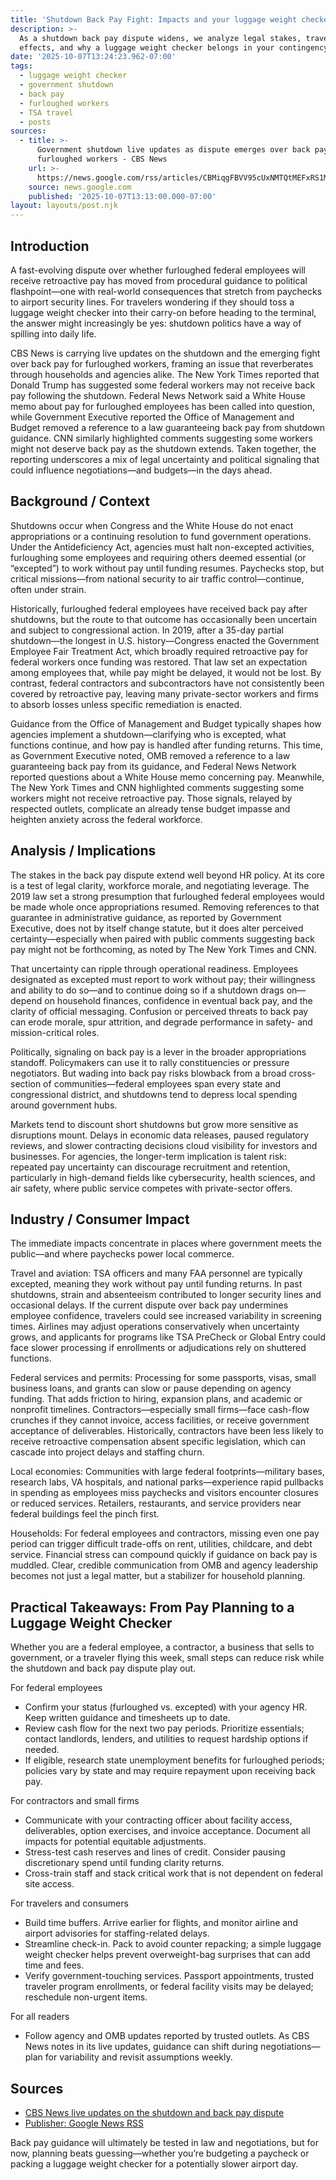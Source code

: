 ```yaml
---
title: 'Shutdown Back Pay Fight: Impacts and your luggage weight checker'
description: >-
  As a shutdown back pay dispute widens, we analyze legal stakes, travel ripple
  effects, and why a luggage weight checker belongs in your contingency toolkit.
date: '2025-10-07T13:24:23.962-07:00'
tags:
  - luggage weight checker
  - government shutdown
  - back pay
  - furloughed workers
  - TSA travel
  - posts
sources:
  - title: >-
      Government shutdown live updates as dispute emerges over back pay for
      furloughed workers - CBS News
    url: >-
      https://news.google.com/rss/articles/CBMiqgFBVV95cUxNMTQtMEFxRS1MaW9FMUxRdlhqRlBJMmx1Y2RwempQRkQ3Y0xJd2hic2hja05ZY3ZfeFR1M1N3eDk3WXRQTDJ1dFdDUWZJOGlfLS1WTG9vcTdOVmNwX1diY29WY19VTFhKeW0zWFJSaE9COXlBU0dtUDNlV0VwVmJrZ2tWUlFBdURrdE1NWU9OcGlDQVRKZTVVQThfeVFTb3MwV0FZN3JaMldrZ9IBrwFBVV95cUxQY2Ftak03UnhZN3hvMHhnZEgwREh6VXd2YnZmZ1doYlk3S01YOUF5d3paZzBMWklGalk2U0F0S0F3VDNCQXBmS01raVhZRzRUanRlb0dGbDk5ZzhzRExvSFl4NnlKZzRkbzdnOHRURjNLamg5OUZpT1UyaFp4TlpCOXBIU2NyYUlKN3RWNE1tcXBBU19DbV9EUDZLTWRhUXRIOHRacVkzVnlfanZWbEow?oc=5
    source: news.google.com
    published: '2025-10-07T13:13:00.000-07:00'
layout: layouts/post.njk
---
```


## Introduction

A fast-evolving dispute over whether furloughed federal employees will receive retroactive pay has moved from procedural guidance to political flashpoint—one with real-world consequences that stretch from paychecks to airport security lines. For travelers wondering if they should toss a luggage weight checker into their carry-on before heading to the terminal, the answer might increasingly be yes: shutdown politics have a way of spilling into daily life.

CBS News is carrying live updates on the shutdown and the emerging fight over back pay for furloughed workers, framing an issue that reverberates through households and agencies alike. The New York Times reported that Donald Trump has suggested some federal workers may not receive back pay following the shutdown. Federal News Network said a White House memo about pay for furloughed employees has been called into question, while Government Executive reported the Office of Management and Budget removed a reference to a law guaranteeing back pay from shutdown guidance. CNN similarly highlighted comments suggesting some workers might not deserve back pay as the shutdown extends. Taken together, the reporting underscores a mix of legal uncertainty and political signaling that could influence negotiations—and budgets—in the days ahead.

## Background / Context

Shutdowns occur when Congress and the White House do not enact appropriations or a continuing resolution to fund government operations. Under the Antideficiency Act, agencies must halt non-excepted activities, furloughing some employees and requiring others deemed essential (or “excepted”) to work without pay until funding resumes. Paychecks stop, but critical missions—from national security to air traffic control—continue, often under strain.

Historically, furloughed federal employees have received back pay after shutdowns, but the route to that outcome has occasionally been uncertain and subject to congressional action. In 2019, after a 35-day partial shutdown—the longest in U.S. history—Congress enacted the Government Employee Fair Treatment Act, which broadly required retroactive pay for federal workers once funding was restored. That law set an expectation among employees that, while pay might be delayed, it would not be lost. By contrast, federal contractors and subcontractors have not consistently been covered by retroactive pay, leaving many private-sector workers and firms to absorb losses unless specific remediation is enacted.

Guidance from the Office of Management and Budget typically shapes how agencies implement a shutdown—clarifying who is excepted, what functions continue, and how pay is handled after funding returns. This time, as Government Executive noted, OMB removed a reference to a law guaranteeing back pay from its guidance, and Federal News Network reported questions about a White House memo concerning pay. Meanwhile, The New York Times and CNN highlighted comments suggesting some workers might not receive retroactive pay. Those signals, relayed by respected outlets, complicate an already tense budget impasse and heighten anxiety across the federal workforce.

## Analysis / Implications

The stakes in the back pay dispute extend well beyond HR policy. At its core is a test of legal clarity, workforce morale, and negotiating leverage. The 2019 law set a strong presumption that furloughed federal employees would be made whole once appropriations resumed. Removing references to that guarantee in administrative guidance, as reported by Government Executive, does not by itself change statute, but it does alter perceived certainty—especially when paired with public comments suggesting back pay might not be forthcoming, as noted by The New York Times and CNN.

That uncertainty can ripple through operational readiness. Employees designated as excepted must report to work without pay; their willingness and ability to do so—and to continue doing so if a shutdown drags on—depend on household finances, confidence in eventual back pay, and the clarity of official messaging. Confusion or perceived threats to back pay can erode morale, spur attrition, and degrade performance in safety- and mission-critical roles.

Politically, signaling on back pay is a lever in the broader appropriations standoff. Policymakers can use it to rally constituencies or pressure negotiators. But wading into back pay risks blowback from a broad cross-section of communities—federal employees span every state and congressional district, and shutdowns tend to depress local spending around government hubs.

Markets tend to discount short shutdowns but grow more sensitive as disruptions mount. Delays in economic data releases, paused regulatory reviews, and slower contracting decisions cloud visibility for investors and businesses. For agencies, the longer-term implication is talent risk: repeated pay uncertainty can discourage recruitment and retention, particularly in high-demand fields like cybersecurity, health sciences, and air safety, where public service competes with private-sector offers.

## Industry / Consumer Impact

The immediate impacts concentrate in places where government meets the public—and where paychecks power local commerce.

Travel and aviation: TSA officers and many FAA personnel are typically excepted, meaning they work without pay until funding returns. In past shutdowns, strain and absenteeism contributed to longer security lines and occasional delays. If the current dispute over back pay undermines employee confidence, travelers could see increased variability in screening times. Airlines may adjust operations conservatively when uncertainty grows, and applicants for programs like TSA PreCheck or Global Entry could face slower processing if enrollments or adjudications rely on shuttered functions.

Federal services and permits: Processing for some passports, visas, small business loans, and grants can slow or pause depending on agency funding. That adds friction to hiring, expansion plans, and academic or nonprofit timelines. Contractors—especially small firms—face cash-flow crunches if they cannot invoice, access facilities, or receive government acceptance of deliverables. Historically, contractors have been less likely to receive retroactive compensation absent specific legislation, which can cascade into project delays and staffing churn.

Local economies: Communities with large federal footprints—military bases, research labs, VA hospitals, and national parks—experience rapid pullbacks in spending as employees miss paychecks and visitors encounter closures or reduced services. Retailers, restaurants, and service providers near federal buildings feel the pinch first.

Households: For federal employees and contractors, missing even one pay period can trigger difficult trade-offs on rent, utilities, childcare, and debt service. Financial stress can compound quickly if guidance on back pay is muddled. Clear, credible communication from OMB and agency leadership becomes not just a legal matter, but a stabilizer for household planning.

## Practical Takeaways: From Pay Planning to a Luggage Weight Checker

Whether you are a federal employee, a contractor, a business that sells to government, or a traveler flying this week, small steps can reduce risk while the shutdown and back pay dispute play out.

For federal employees

- Confirm your status (furloughed vs. excepted) with your agency HR. Keep written guidance and timesheets up to date.
- Review cash flow for the next two pay periods. Prioritize essentials; contact landlords, lenders, and utilities to request hardship options if needed.
- If eligible, research state unemployment benefits for furloughed periods; policies vary by state and may require repayment upon receiving back pay.

For contractors and small firms

- Communicate with your contracting officer about facility access, deliverables, option exercises, and invoice acceptance. Document all impacts for potential equitable adjustments.
- Stress-test cash reserves and lines of credit. Consider pausing discretionary spend until funding clarity returns.
- Cross-train staff and stack critical work that is not dependent on federal site access.

For travelers and consumers

- Build time buffers. Arrive earlier for flights, and monitor airline and airport advisories for staffing-related delays.
- Streamline check-in. Pack to avoid counter repacking; a simple luggage weight checker helps prevent overweight-bag surprises that can add time and fees.
- Verify government-touching services. Passport appointments, trusted traveler program enrollments, or federal facility visits may be delayed; reschedule non-urgent items.

For all readers

- Follow agency and OMB updates reported by trusted outlets. As CBS News notes in its live updates, guidance can shift during negotiations—plan for variability and revisit assumptions weekly.

## Sources

- [CBS News live updates on the shutdown and back pay dispute](https://news.google.com/rss/articles/CBMiqgFBVV95cUxNMTQtMEFxRS1MaW9FMUxRdlhqRlBJMmx1Y2RwempQRkQ3Y0xJd2hic2hja05ZY3ZfeFR1M1N3eDk3WXRQTDJ1dFdDUWZJOGlfLS1WTG9vcTdOVmNwX1diY29WY19VTFhKeW0zWFJSaE9COXlBU0dtUDNlV0VwVmJrZ2tWUlFBdURrdE1NWU9OcGlDQVRKZTVVQThfeVFTb3MwV0FZN3JaMldrZ9IBrwFBVV95cUxQY2Ftak03UnhZN3hvMHhnZEgwREh6VXd2YnZmZ1doYlk3S01YOUF5d3paZzBMWklGalk2U0F0S0F3VDNCQXBmS01raVhZRzRUanRlb0dGbDk5ZzhzRExvSFl4NnlKZzRkbzdnOHRURjNLamg5OUZpT1UyaFp4TlpCOXBIU2NyYUlKN3RWNE1tcXBBU19DbV9EUDZLTWRhUXRIOHRacVkzVnlfanZWbEow?oc=5)
- [Publisher: Google News RSS](https://news.google.com)

Back pay guidance will ultimately be tested in law and negotiations, but for now, planning beats guessing—whether you’re budgeting a paycheck or packing a luggage weight checker for a potentially slower airport day.
